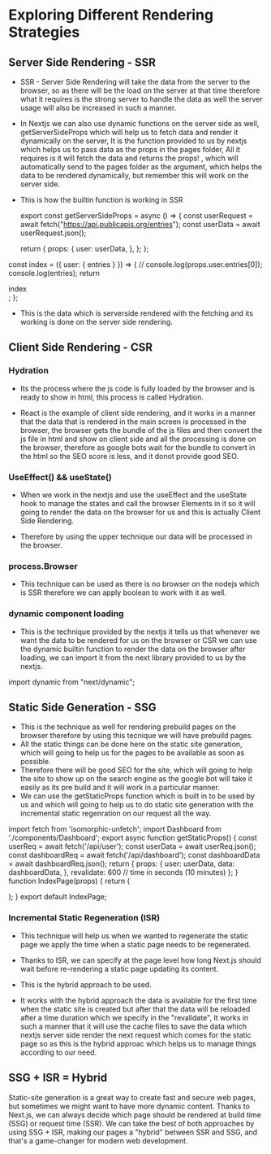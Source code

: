 # Exploring Different Rendering Strategies

## Server Side Rendering - SSR

- SSR - Server Side Rendering will take the data from the server to the browser, so as there will be the load on the server at that time therefore what it requires is the strong server to handle the data as well the server usage will also be increased in such a manner.

- In Nextjs we can also use dynamic functions on the server side as well, getServerSideProps which will help us to fetch data and render it dynamically on the server, It is the function provided to us by nextjs which helps us to pass data as the props in the pages folder,
  All it requires is it will fetch the data and returns the props! , which will automatically send to the pages folder as the argument, which helps the data to be rendered dynamically, but remember this will work on the server side.

- This is how the builtin function is working in SSR

  export const getServerSideProps = async () => {
  const userRequest = await fetch("https://api.publicapis.org/entries");
  const userData = await userRequest.json();

  return {
  props: {
  user: userData,
  },
  };
  };

const index = ({ user: { entries } }) => {
// console.log(props.user.entries[0]);
console.log(entries);
return <div>index</div>;
};

- This is the data which is serverside rendered with the fetching and its working is done on the server side rendering.

## Client Side Rendering - CSR

### Hydration

- Its the process where the js code is fully loaded by the browser and is ready to show in html, this process is called Hydration.

- React is the example of client side rendering, and it works in a manner that the data that is rendered in the main screen is processed in the browser, the browser gets the bundle of the js files and then convert the js file in html and show on client side and all the processing is done on the browser, therefore as google bots wait for the bundle to convert in the html so the SEO score is less, and it donot provide good SEO.

### UseEffect() && useState()

- When we work in the nextjs and use the useEffect and the useState hook to manage the states and call the browser Elements in it so it will going to render the data on the browser for us and this is actually Client Side Rendering.

- Therefore by using the upper technique our data will be processed in the browser.

### process.Browser

- This technique can be used as there is no browser on the nodejs which is SSR therefore we can apply boolean to work with it as well.

### dynamic component loading

- This is the technique provided by the nextjs it tells us that whenever we want the data to be rendered for us on the browser or CSR we can use the dynamic builtin function to render the data on the browser after loading, we can import it from the next library provided to us by the nextjs.

import dynamic from "next/dynamic";

## Static Side Generation - SSG

- This is the technique as well for rendering prebuild pages on the browser therefore by using this tecnique we will have prebuild pages.
- All the static things can be done here on the static site generation, which will going to help us for the pages to be available as soon as possible.
- Therefore there will be good SEO for the site, which will going to help the site to show up on the search engine as the google bot will take it easily as its pre build and it will work in a particular manner.
- We can use the getStaticProps function which is built in to be used by us and which will going to help us to do static site generation with the incremental static regenration on our request all the way.

import fetch from 'isomorphic-unfetch';
import Dashboard from './components/Dashboard';
export async function getStaticProps() {
const userReq = await fetch('/api/user');
const userData = await userReq.json();
const dashboardReq = await fetch('/api/dashboard');
const dashboardData = await dashboardReq.json();
return {
props: {
user: userData,
data: dashboardData,
},
revalidate: 600 // time in seconds (10 minutes)
};
}
function IndexPage(props) {
return (

 <div>
 <Dashboard
 user={props.user}
 data={props.data}
 />
 </div>
 );
}
export default IndexPage;

### Incremental Static Regeneration (ISR)

- This technique will help us when we wanted to regenerate the static page we apply the time when a static page needs to be regenerated.
- Thanks to ISR, we can specify at the page level how long Next.js should wait before re-rendering a static page updating its content.
- This is the hybrid approach to be used.

- It works with the hybrid approach the data is available for the first time when the static site is created but after that the data will be reloaded after a time duration which we specify in the "revalidate",
  It works in such a manner that it will use the cache files to save the data which nextjs server side render the next request which comes for the static page so as this is the hybrid approac which helps us to manage things according to our need.

## SSG + ISR = Hybrid

Static-site generation is a great way to create fast and secure web pages, but sometimes we might want to have more dynamic content. Thanks to Next.js, we can always decide which page should be rendered at build time (SSG) or request time (SSR). We can take the best of both approaches by using SSG + ISR, making our pages a "hybrid" between SSR and SSG, and that's a game-changer for modern web development.
